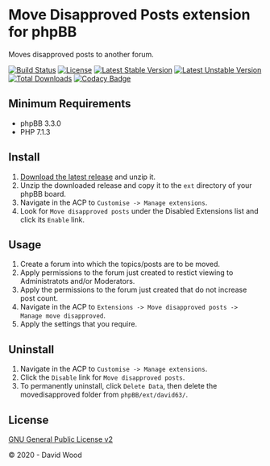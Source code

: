 # Move Disapproved Posts extension for phpBB

Moves disapproved posts to another forum.

[![Build Status](https://github.com/david63/movedisapproved/workflows/Tests/badge.svg)](https://github.com/phpbb-extensions/david63/movedisapproved)
[![License](https://poser.pugx.org/david63/movedisapproved/license)](https://packagist.org/packages/david63/movedisapproved)
[![Latest Stable Version](https://poser.pugx.org/david63/movedisapproved/v/stable)](https://packagist.org/packages/david63/movedisapproved)
[![Latest Unstable Version](https://poser.pugx.org/david63/movedisapproved/v/unstable)](https://packagist.org/packages/david63/movedisapproved)
[![Total Downloads](https://poser.pugx.org/david63/movedisapproved/downloads)](https://packagist.org/packages/david63/movedisapproved)
[![Codacy Badge](https://api.codacy.com/project/badge/Grade/59902be2665c476dbd7951858c9ff769)](https://www.codacy.com/manual/david63/movedisapproved?utm_source=github.com&amp;utm_medium=referral&amp;utm_content=david63/movedisapproved&amp;utm_campaign=Badge_Grade)

## Minimum Requirements
* phpBB 3.3.0
* PHP 7.1.3

## Install
1. [Download the latest release](https://github.com/david63/movedisapproved/archive/3.3.zip) and unzip it.
2. Unzip the downloaded release and copy it to the `ext` directory of your phpBB board.
3. Navigate in the ACP to `Customise -> Manage extensions`.
4. Look for `Move disapproved posts` under the Disabled Extensions list and click its `Enable` link.

## Usage
1. Create a forum into which the topics/posts are to be moved.
2. Apply permissions to the forum just created to restict viewing to Administratots and/or Moderators.
3. Apply the permissions to the forum just created that do not increase post count.
4. Navigate in the ACP to `Extensions -> Move disapproved posts -> Manage move disapproved`.
5. Apply the settings that you require.

## Uninstall
1. Navigate in the ACP to `Customise -> Manage extensions`.
2. Click the `Disable` link for `Move disapproved posts`.
3. To permanently uninstall, click `Delete Data`, then delete the movedisapproved folder from `phpBB/ext/david63/`.

## License
[GNU General Public License v2](http://opensource.org/licenses/GPL-2.0)

© 2020 - David Wood